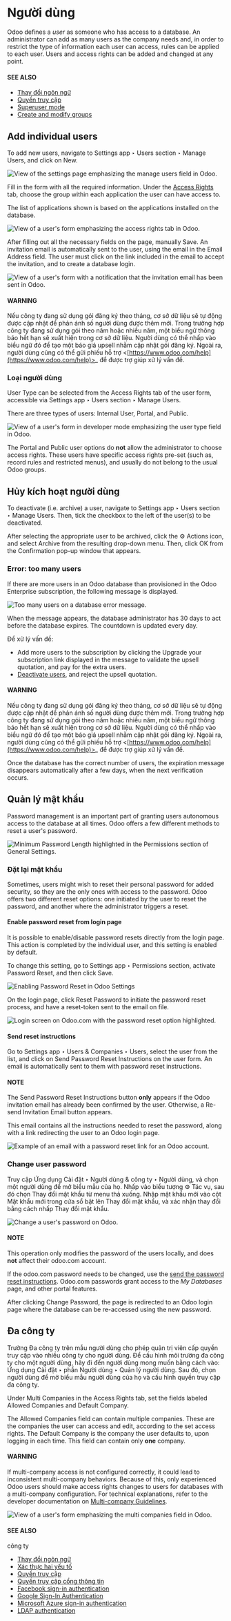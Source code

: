 # Người dùng

Odoo defines a *user* as someone who has access to a database. An administrator can add as many
users as the company needs and, in order to restrict the type of information each user can access,
rules can be applied to each user. Users and access rights can be added and changed at any point.

#### SEE ALSO
- [Thay đổi ngôn ngữ](applications/general/users/language.md)
- [Quyền truy cập](applications/general/users/access_rights.md)
- [Superuser mode](applications/general/users/access_rights.md#access-rights-superuser)
- [Create and modify groups](applications/general/users/access_rights.md#access-rights-groups)

<a id="users-add-individual"></a>

## Add individual users

To add new users, navigate to Settings app ‣ Users section ‣ Manage Users, and
click on New.

![View of the settings page emphasizing the manage users field in Odoo.](../../.gitbook/assets/manage-users.png)

Fill in the form with all the required information. Under the [Access Rights](applications/general/users/access_rights.md) tab, choose the group within each application the user can have access to.

The list of applications shown is based on the applications installed on the database.

![View of a user's form emphasizing the access rights tab in Odoo.](../../.gitbook/assets/new-user.png)

After filling out all the necessary fields on the page, manually Save. An invitation
email is automatically sent to the user, using the email in the Email Address field. The
user must click on the link included in the email to accept the invitation, and to create a database
login.

![View of a user's form with a notification that the invitation email has been sent in Odoo.](../../.gitbook/assets/invitation-email.png)

#### WARNING
Nếu công ty đang sử dụng gói đăng ký theo tháng, cơ sở dữ liệu sẽ tự động được cập nhật để phản ánh số người dùng được thêm mới. Trong trường hợp công ty đang sử dụng gói theo năm hoặc nhiều năm, một biểu ngữ thông báo hết hạn sẽ xuất hiện trong cơ sở dữ liệu. Người dùng có thể nhấp vào biểu ngữ đó để tạo một báo giá upsell nhằm cập nhật gói đăng ký. Ngoài ra, người dùng cũng có thể gửi phiếu hỗ trợ <[https://www.odoo.com/help](https://www.odoo.com/help)>_ để được trợ giúp xử lý vấn đề.

### Loại người dùng

User Type can be selected from the Access Rights tab of the user form,
accessible via Settings app ‣ Users section ‣ Manage Users.

There are three types of users: Internal User, Portal, and
Public.

![View of a user's form in developer mode emphasizing the user type field in Odoo.](../../.gitbook/assets/user-type.png)

The Portal and Public user options do **not** allow the administrator to
choose access rights. These users have specific access rights pre-set (such as, record rules and
restricted menus), and usually do not belong to the usual Odoo groups.

<a id="users-deactivate"></a>

## Hủy kích hoạt người dùng

To deactivate (i.e. archive) a user, navigate to Settings app ‣ Users section ‣
Manage Users. Then, tick the checkbox to the left of the user(s) to be deactivated.

After selecting the appropriate user to be archived, click the ⚙️ Actions icon, and
select Archive from the resulting drop-down menu. Then, click OK from the
Confirmation pop-up window that appears.

### Error: too many users

If there are more users in an Odoo database than provisioned in the Odoo Enterprise subscription,
the following message is displayed.

![Too many users on a database error message.](../../.gitbook/assets/add-more-users1.png)

When the message appears, the database administrator has 30 days to act before the database expires.
The countdown is updated every day.

Để xử lý vấn đề:

- Add more users to the subscription by clicking the Upgrade your subscription link
  displayed in the message to validate the upsell quotation, and pay for the extra users.
- [Deactivate users](#users-deactivate), and reject the upsell quotation.

#### WARNING
Nếu công ty đang sử dụng gói đăng ký theo tháng, cơ sở dữ liệu sẽ tự động được cập nhật để phản ánh số người dùng được thêm mới. Trong trường hợp công ty đang sử dụng gói theo năm hoặc nhiều năm, một biểu ngữ thông báo hết hạn sẽ xuất hiện trong cơ sở dữ liệu. Người dùng có thể nhấp vào biểu ngữ đó để tạo một báo giá upsell nhằm cập nhật gói đăng ký. Ngoài ra, người dùng cũng có thể gửi phiếu hỗ trợ <[https://www.odoo.com/help](https://www.odoo.com/help)>_ để được trợ giúp xử lý vấn đề.

Once the database has the correct number of users, the expiration message disappears automatically
after a few days, when the next verification occurs.

<a id="users-passwords-management"></a>

## Quản lý mật khẩu

Password management is an important part of granting users autonomous access to the database at all
times. Odoo offers a few different methods to reset a user's password.

![Minimum Password Length highlighted in the Permissions section of General Settings.](../../.gitbook/assets/minimum-password-length.png)

<a id="users-reset-password"></a>

### Đặt lại mật khẩu

Sometimes, users might wish to reset their personal password for added security, so they are the
only ones with access to the password. Odoo offers two different reset options: one initiated by the
user to reset the password, and another where the administrator triggers a reset.

<a id="users-reset-password-login"></a>

#### Enable password reset from login page

It is possible to enable/disable password resets directly from the login page. This action is
completed by the individual user, and this setting is enabled by default.

To change this setting, go to Settings app ‣ Permissions section, activate
Password Reset, and then click Save.

![Enabling Password Reset in Odoo Settings](../../.gitbook/assets/password-reset-login.png)

On the login page, click Reset Password to initiate the password reset process, and have
a reset-token sent to the email on file.

![Login screen on Odoo.com with the password reset option highlighted.](../../.gitbook/assets/password-reset.png)

<a id="users-reset-password-email"></a>

#### Send reset instructions

Go to Settings app ‣ Users & Companies ‣ Users, select the user from the list,
and click on Send Password Reset Instructions on the user form. An email is
automatically sent to them with password reset instructions.

#### NOTE
The Send Password Reset Instructions button **only** appears if the Odoo invitation
email has already been confirmed by the user. Otherwise, a Re-send Invitation Email
button appears.

This email contains all the instructions needed to reset the password, along with a link redirecting
the user to an Odoo login page.

![Example of an email with a password reset link for an Odoo account.](../../.gitbook/assets/password-reset-email.png)

<a id="users-change-password"></a>

### Change user password

Truy cập Ứng dụng Cài đặt ‣ Người dùng & công ty ‣ Người dùng, và chọn một người dùng để mở biểu mẫu của họ. Nhấp vào biểu tượng ⚙️ Tác vụ, sau đó chọn Thay đổi mật khẩu từ menu thả xuống. Nhập mật khẩu mới vào cột Mật khẩu mới trong cửa sổ bật lên Thay đổi mật khẩu, và xác nhận thay đổi bằng cách nhấp Thay đổi mật khẩu.

![Change a user's password on Odoo.](../../.gitbook/assets/change-password.png)

#### NOTE
This operation only modifies the password of the users locally, and does **not** affect their
odoo.com account.

If the odoo.com password needs to be changed, use the [send the password reset instructions](#users-reset-password-email). Odoo.com passwords grant access to the *My Databases* page, and
other portal features.

After clicking Change Password, the page is redirected to an Odoo login page where the
database can be re-accessed using the new password.

<a id="users-multi-companies"></a>

## Đa công ty

Trường Đa công ty trên mẫu người dùng cho phép quản trị viên cấp quyền truy cập vào nhiều công ty cho người dùng. Để cấu hình môi trường đa công ty cho một người dùng, hãy đi đến người dùng mong muốn bằng cách vào: Ứng dụng Cài đặt ‣ phần Người dùng ‣ Quản lý người dùng. Sau đó, chọn người dùng để mở biểu mẫu người dùng của họ và cấu hình quyền truy cập đa công ty.

Under Multi Companies in the Access Rights tab, set the fields labeled
Allowed Companies and Default Company.

The Allowed Companies field can contain multiple companies. These are the companies the
user can access and edit, according to the set access rights. The Default Company is the
company the user defaults to, upon logging in each time. This field can contain only **one**
company.

#### WARNING
If multi-company access is not configured correctly, it could lead to inconsistent multi-company
behaviors. Because of this, only experienced Odoo users should make access rights changes to
users for databases with a multi-company configuration. For technical explanations, refer to the
developer documentation on [Multi-company Guidelines](developer/howtos/company.md).

![View of a user's form emphasizing the multi companies field in Odoo.](../../.gitbook/assets/multi-companies.png)

#### SEE ALSO
công ty

* [Thay đổi ngôn ngữ](applications/general/users/language.md)
* [Xác thực hai yếu tố](applications/general/users/2fa.md)
* [Quyền truy cập](applications/general/users/access_rights.md)
* [Quyền truy cập cổng thông tin](applications/general/users/portal.md)
* [Facebook sign-in authentication](applications/general/users/facebook.md)
* [Google Sign-In Authentication](applications/general/users/google.md)
* [Microsoft Azure sign-in authentication](applications/general/users/azure.md)
* [LDAP authentication](applications/general/users/ldap.md)
